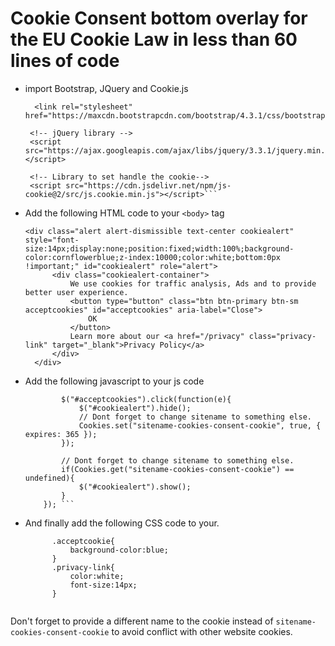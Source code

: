 

# Cookie Consent bottom overlay for the EU Cookie Law in less than 60 lines of code

  - import Bootstrap, JQuery and Cookie.js
       ``` <!-- Latest compiled and minified CSS -->
         <link rel="stylesheet" href="https://maxcdn.bootstrapcdn.com/bootstrap/4.3.1/css/bootstrap.min.css">

        <!-- jQuery library -->
        <script src="https://ajax.googleapis.com/ajax/libs/jquery/3.3.1/jquery.min.js"></script>

        <!-- Library to set handle the cookie-->
        <script src="https://cdn.jsdelivr.net/npm/js-cookie@2/src/js.cookie.min.js"></script>```

  - Add the following HTML code to your `<body>` tag
      ```
      <div class="alert alert-dismissible text-center cookiealert" style="font-size:14px;display:none;position:fixed;width:100%;background-color:cornflowerblue;z-index:10000;color:white;bottom:0px !important;" id="cookiealert" role="alert">
            <div class="cookiealert-container">
                We use cookies for traffic analysis, Ads and to provide better user experience.
                <button type="button" class="btn btn-primary btn-sm acceptcookies" id="acceptcookies" aria-label="Close">
                    OK
                </button>
                Learn more about our <a href="/privacy" class="privacy-link" target="_blank">Privacy Policy</a>
            </div>
        </div>
      ```
  - Add the following javascript to your js code
    ```  $(document).ready(
            $("#acceptcookies").click(function(e){
                $("#cookiealert").hide();
                // Dont forget to change sitename to something else.
                Cookies.set("sitename-cookies-consent-cookie", true, { expires: 365 });
            });
        
            // Dont forget to change sitename to something else.
            if(Cookies.get("sitename-cookies-consent-cookie") == undefined){
                $("#cookiealert").show();
            }
        }); ```
  - And finally add the following CSS code to your.
      ``` 
            .acceptcookie{
                background-color:blue;
            }
            .privacy-link{
                color:white;
                font-size:14px;
            }
        
      ```

Don't forget to provide a different name to the cookie instead of `sitename-cookies-consent-cookie` to avoid conflict with other website cookies.
